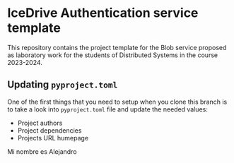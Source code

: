 # IceDrive Authentication service template

This repository contains the project template for the Blob service proposed as laboratory work for the students
of Distributed Systems in the course 2023-2024.

## Updating `pyproject.toml`

One of the first things that you need to setup when you clone this branch is to take a look into
`pyproject.toml` file and update the needed values:

- Project authors
- Project dependencies
- Projects URL humepage

Mi nombre es Alejandro 
